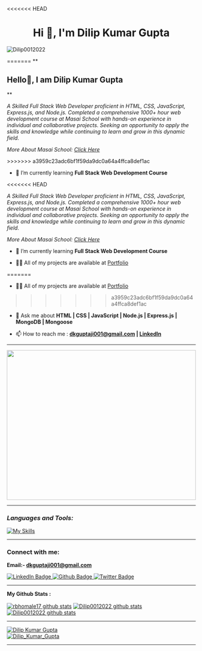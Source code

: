 <<<<<<< HEAD
<h1 align="center">Hi 👋, I'm Dilip Kumar Gupta</h1>
<p align="left"> <img src="https://komarev.com/ghpvc/?username=Dilip0012022&label=Profile%20views&color=0e75b6&style=flat" alt="Dilip0012022" /> </p>
=======
**<h2> Hello👋, I am Dilip Kumar Gupta</h2>**

<p class="empty"><em>
  A Skilled Full Stack Web Developer proficient in HTML, CSS, JavaScript, Express.js, and Node.js. Completed a comprehensive 1000+ hour web development course at Masai School with hands-on experience in individual and collaborative projects. Seeking an opportunity to apply the skills and knowledge while continuing to learn and grow in this dynamic field.
<p>More About Masai School: <a href="https://masaischool.com/">Click Here</a></p>
</em></p>
>>>>>>> a3959c23adc6bf1f59da9dc0a64a4ffca8def1ac

- 🌱 I’m currently learning **Full Stack Web Development Course**

<<<<<<< HEAD
<p class="empty"><em>
  A Skilled Full Stack Web Developer proficient in HTML, CSS, JavaScript, Express.js, and Node.js. Completed a comprehensive 1000+ hour web development course at Masai School with hands-on experience in individual and collaborative projects. Seeking an opportunity to apply the skills and knowledge while continuing to learn and grow in this dynamic field.
<p>More About Masai School: <a href="https://masaischool.com/">Click Here</a></p>
</em></p>

- 🌱 I’m currently learning **Full Stack Web Development Course**

- 👨‍💻 All of my projects are available at <a href='https://dilip0012022.github.io/'>Portfolio</a>

=======
- 👨‍💻 All of my projects are available at <a href='https://dilip0012022.github.io/'>Portfolio</a>

>>>>>>> a3959c23adc6bf1f59da9dc0a64a4ffca8def1ac
- 💬 Ask me about **HTML | CSS | JavaScript | Node.js | Express.js | MongoDB | Mongoose**

- 📫 How to reach me : **[dkguptaji001@gmail.com](mailto:dkguptaji001@gmail.com) | [LinkedIn](https://www.linkedin.com/in/dilip-gupta-482b09140/)**

---

<img align="center" width="100%" height="400px" src="https://camo.githubusercontent.com/72f8d2943ba29d21a7d8d28a29a78398ff2f805c08335da424e9af38e56ab3a9/68747470733a2f2f6d656469612e67697068792e636f6d2f6d656469612f76312e59326c6b505463354d4749334e6a45785a57557a4e5441784e6d55304d6a426d4e6a67314d6d4d794e54457a4f446335596a526d4d545135596a64694e7a67355957466a4d435a6a6444316e2f645765734263544c61766b5a754733354d492f67697068792e676966"  alt="">

---
**<i><h3 align="left">Languages and Tools:</h3></i>**

  <div align="left">

   [![My Skills](https://skillicons.dev/icons?i=html,css,js,nodejs,express,mongodb,github,netlify,vscode,mongoose)](#)

  </div>

---
**<h3 align="left">Connect with me:</h3>**

**Email:- dkguptaji001@gmail.com**

<div id="badges">
  <a href="https://www.linkedin.com/in/dilip-gupta-482b09140/">
    <img src="https://img.shields.io/badge/LinkedIn-blue?style=for-the-badge&logo=linkedin&logoColor=white" alt="LinkedIn Badge"/>
  </a>
  <a href="https://github.com/Dilip0012022">
    <img src="https://img.shields.io/badge/portfolio-black?style=for-the-badge&logo=github&logoColor=white" alt="Github Badge"/>
  </a>
  <a href="#">
    <img src="https://komarev.com/ghpvc/?style=for-the-badge&username=Dilip0012022" alt="Twitter Badge"/>
  </a>
</div>

<p align="left">
</p>

---

**My Github Stats :**

 <a href="https://github.com/Dilip0012022"><img align="center" src="https://github-readme-stats.vercel.app/api?username=Dilip0012022&show_icons=true&include_all_commits=true&theme=buefy&hide_border=true" alt="rbhomale17 github stats" /></a>  <a href="https://github.com/Dilip0012022"><img align="center" src="https://github-readme-stats.vercel.app/api/top-langs/?username=Dilip0012022&layout=compact&theme=buefy&hide_border=true" alt="Dilip0012022 github stats" /></a>   <a href="https://github.com/Dilip0012022"><img align="center" src="https://github-readme-streak-stats.herokuapp.com/?user=Dilip0012022&" alt="Dilip0012022 github stats" /></a>  

---

 <a href="https://github.com/Dilip0012022"><img src="https://github-profile-trophy.vercel.app/?username=Dilip0012022" alt="Dilip Kumar Gupta" /></a>  
  <a href="https://github.com/Dilip0012022"><img src="https://github-contributor-stats.vercel.app/api?username=Dilip0012022&limit=5&combine_all_yearly_contributions=true" alt="Dilip_Kumar_Gupta" /></a>  

---
